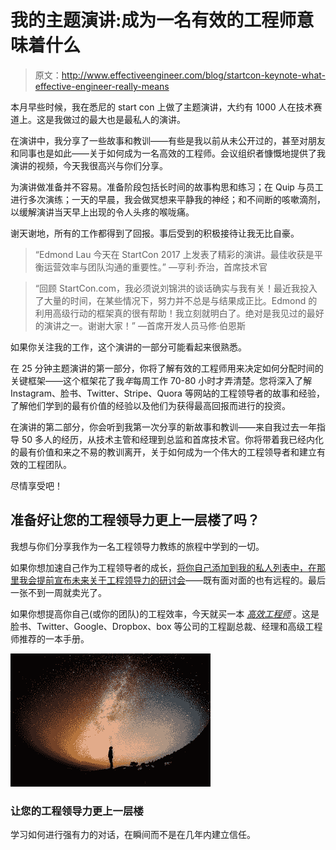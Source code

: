 # 我的主题演讲:成为一名有效的工程师意味着什么

> 原文：<http://www.effectiveengineer.com/blog/startcon-keynote-what-effective-engineer-really-means>

本月早些时候，我在悉尼的 start con 上做了主题演讲，大约有 1000 人在技术赛道上。这是我做过的最大也是最私人的演讲。

在演讲中，我分享了一些故事和教训——有些是我以前从未公开过的，甚至对朋友和同事也是如此——关于如何成为一名高效的工程师。会议组织者慷慨地提供了我演讲的视频，今天我很高兴与你们分享。

为演讲做准备并不容易。准备阶段包括长时间的故事构思和练习；在 Quip 与员工进行多次演练；一天的早晨，我会做冥想来平静我的神经；和不间断的咳嗽滴剂，以缓解演讲当天早上出现的令人头疼的喉咙痛。

谢天谢地，所有的工作都得到了回报。事后受到的积极接待让我无比自豪。

> “Edmond Lau 今天在 StartCon 2017 上发表了精彩的演讲。最佳收获是平衡运营效率与团队沟通的重要性。”
> —亨利·乔治，首席技术官

> “回顾 StartCon.com，我必须说刘锦洪的谈话确实与我有关！最近我投入了大量的时间，在某些情况下，努力并不总是与结果成正比。Edmond 的利用高级行动的框架真的很有帮助！我立刻就明白了。绝对是我见过的最好的演讲之一。谢谢大家！”
> —首席开发人员马修·伯恩斯

如果你关注我的工作，这个演讲的一部分可能看起来很熟悉。

在 25 分钟主题演讲的第一部分，你将了解有效的工程师用来决定如何分配时间的关键框架——这个框架花了我*年*每周工作 70-80 小时才弄清楚。您将深入了解 Instagram、脸书、Twitter、Stripe、Quora 等网站的工程领导者的故事和经验，了解他们学到的最有价值的经验以及他们为获得最高回报而进行的投资。

在演讲的第二部分，你会听到我第一次分享的新故事和教训——来自我过去一年指导 50 多人的经历，从技术主管和经理到总监和首席技术官。你将带着我已经内化的最有价值和来之不易的教训离开，关于如何成为一个伟大的工程领导者和建立有效的工程团队。

尽情享受吧！

## 准备好让您的工程领导力更上一层楼了吗？

我想与你们分享我作为一名工程领导力教练的旅程中学到的一切。

如果你想加速自己作为工程领导者的成长，[将你自己添加到我的私人列表中，在那里我会提前宣布未来关于工程领导力的研讨会](http://theeffectiveengineer.leadpages.co/serve-leadbox/144e69773f72a2:117f98b5a746dc)——既有面对面的也有远程的。最后一张不到一周就卖光了。

如果你想提高你自己(或你的团队)的工程效率，今天就买一本 [*高效工程师*](/book) 。这是脸书、Twitter、Google、Dropbox、box 等公司的工程副总裁、经理和高级工程师推荐的一本手册。

![](img/d932806fdfc40fdd434d93a3beb00b0c.png)

### 让您的工程领导力更上一层楼

学习如何进行强有力的对话，在瞬间而不是在几年内建立信任。